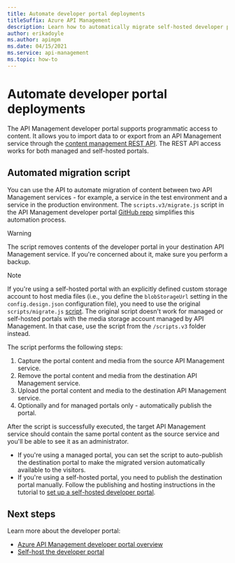 ```yaml
---
title: Automate developer portal deployments
titleSuffix: Azure API Management
description: Learn how to automatically migrate self-hosted developer portal content between two API Management services.
author: erikadoyle
ms.author: apimpm
ms.date: 04/15/2021
ms.service: api-management
ms.topic: how-to
---
```


# Automate developer portal deployments

The API Management developer portal supports programmatic access to content. It allows you to import data to or export from an API Management service through the [content management REST API](/rest/api/apimanagement/). The REST API access works for both managed and self-hosted portals.

## Automated migration script

You can use the API to automate migration of content between two API Management services - for example, a service in the test environment and a service in the production environment. The `scripts.v3/migrate.js` script in the API Management developer portal [GitHub repo](https://github.com/Azure/api-management-developer-portal/blob/master/scripts.v3/migrate.js) simplifies this automation process.

> [!WARNING]
> The script removes contents of the developer portal in your destination API Management service. If you're concerned about it, make sure you perform a backup.

> [!NOTE]
> If you're using a self-hosted portal with an explicitly defined custom storage account to host media files (i.e., you define the `blobStorageUrl` setting in the `config.design.json` configuration file), you need to use the original `scripts/migrate.js` [script](https://github.com/Azure/api-management-developer-portal/blob/master/scripts.v2/migrate.js). The original script doesn't work for managed or self-hosted portals with the media storage account managed by API Management. In that case, use the script from the `/scripts.v3` folder instead.

The script performs the following steps:

1. Capture the portal content and media from the source API Management service.
1. Remove the portal content and media from the destination API Management service.
1. Upload the portal content and media to the destination API Management service.
1. Optionally and for managed portals only - automatically publish the portal.

After the script is successfully executed, the target API Management service should contain the same portal content as the source service and you'll be able to see it as an administrator.

* If you're using a managed portal, you can set the script to auto-publish the destination portal to make the migrated version automatically available to the visitors. 
* If you're using a self-hosted portal, you need to publish the destination portal manually. Follow the publishing and hosting instructions in the tutorial to [set up a self-hosted developer portal](developer-portal-self-host.md).

## Next steps

Learn more about the developer portal:

- [Azure API Management developer portal overview](api-management-howto-developer-portal.md)
- [Self-host the developer portal](developer-portal-self-host.md)